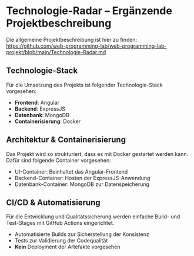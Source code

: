 # Technologie-Radar – Ergänzende Projektbeschreibung

Die allgemeine Projektbeschreibung ist hier zu finden: https://github.com/web-programming-lab/web-programming-lab-projekt/blob/main/Technologie-Radar.md

## Technologie-Stack
Für die Umsetzung des Projekts ist folgender Technologie-Stack vorgesehen:
* **Frontend**: Angular
* **Backend**: ExpressJS
* **Datenbank**: MongoDB
* **Containerisierung**: Docker

## Architektur & Containerisierung
Das Projekt wird so strukturiert, dass es mit Docker gestartet werden kann. Dafür sind folgende Container vorgesehen:
* UI-Container: Beinhaltet das Angular-Frontend
* Backend-Container: Hosten der ExpressJS-Anwendung
* Datenbank-Container: MongoDB zur Datenspeicherung

## CI/CD & Automatisierung
Für die Entwicklung und Qualitätssicherung werden einfache Build- und Test-Stages mit GitHub Actions eingerichtet.
* Automatisierte Builds zur Sicherstellung der Konsistenz
* Tests zur Validierung der Codequalität
* **Kein** Deployment der Artefakte vorgesehen

